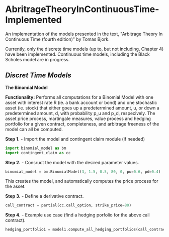 # AbritrageTheoryInContinuousTime-Implemented
An implementation of the models presented in the text, "Arbitrage Theory In Continuous Time (fourth edition)" by Tomas Bjork.

Currently, only the discrete time models (up to, but not including, Chapter 4) have been implemented. Continuous time models, including the Black Scholes model are in progress.

*Discret Time Models*
---
**The Binomial Model**

**Functionality:** Performs all computations for a Binomial Model with one asset with interest rate R (ie. a bank account or bond) and one stochastic asset (ie. stock) that either goes up a predetermined amount, u, or down a predetermined amount, d, with probability p_u and p_d, respecively. The asset price process, martingale measures, value process and hedging portfolio for a given contract, completeness, and arbitrage freeness of the model can all be computed.

  **Step 1.** - Import the model and contingent claim module (if needed)
  ```python
  import binomial_model as bm
  import contingent_claim as cc
  ```
  
  **Step 2.** - Consruct the model with the desired parameter values.
  ```python
  binomial_model = bm.BinomialModel(3, 1.5, 0.5, 80, 0, pu=0.6, pd=0.4)
  ```
  This creates the model, and automatically computes the price process for
  the asset.
  
  **Step 3.** - Define a derivative contract.
  ```python
  call_contract = partial(cc.call_option, strike_price=80)
  ```
  
  **Step 4.** - Example use case (find a hedging porfolio for the above call contract).
  ```python
hedging_portfolio1 = model1.compute_all_hedging_portfolios(call_contract)
```
